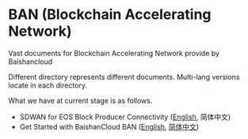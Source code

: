 # BAN (Blockchain Accelerating Network)
Vast documents for Blockchain Accelerating Network provide by Baishancloud

Different directory represents different documents. Multi-lang versions locate in each directory.

What we have at current stage is as follows.

* SDWAN for EOS Block Producer Connectivity ([English](SDWAN-for-BP/en/SDWAN-for-EOS-Block-Producer.md), 简体中文)
* Get Started with BaishanCloud BAN ([English](BAN-get-started/en/Ban-get-started.md), [简体中文](BAN-get-started/zh/Ban-get-started.md))
